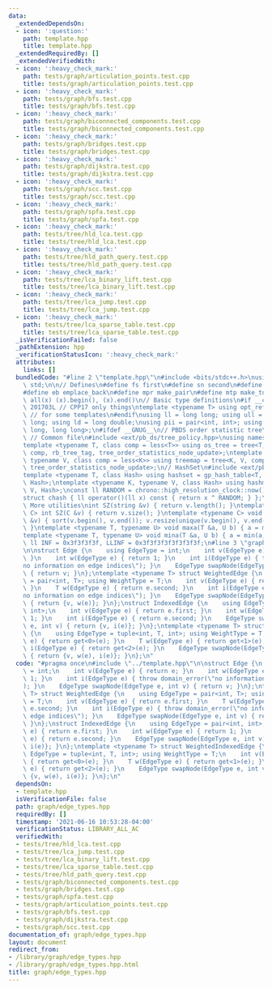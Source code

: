 ```yaml
---
data:
  _extendedDependsOn:
  - icon: ':question:'
    path: template.hpp
    title: template.hpp
  _extendedRequiredBy: []
  _extendedVerifiedWith:
  - icon: ':heavy_check_mark:'
    path: tests/graph/articulation_points.test.cpp
    title: tests/graph/articulation_points.test.cpp
  - icon: ':heavy_check_mark:'
    path: tests/graph/bfs.test.cpp
    title: tests/graph/bfs.test.cpp
  - icon: ':heavy_check_mark:'
    path: tests/graph/biconnected_components.test.cpp
    title: tests/graph/biconnected_components.test.cpp
  - icon: ':heavy_check_mark:'
    path: tests/graph/bridges.test.cpp
    title: tests/graph/bridges.test.cpp
  - icon: ':heavy_check_mark:'
    path: tests/graph/dijkstra.test.cpp
    title: tests/graph/dijkstra.test.cpp
  - icon: ':heavy_check_mark:'
    path: tests/graph/scc.test.cpp
    title: tests/graph/scc.test.cpp
  - icon: ':heavy_check_mark:'
    path: tests/graph/spfa.test.cpp
    title: tests/graph/spfa.test.cpp
  - icon: ':heavy_check_mark:'
    path: tests/tree/hld_lca.test.cpp
    title: tests/tree/hld_lca.test.cpp
  - icon: ':heavy_check_mark:'
    path: tests/tree/hld_path_query.test.cpp
    title: tests/tree/hld_path_query.test.cpp
  - icon: ':heavy_check_mark:'
    path: tests/tree/lca_binary_lift.test.cpp
    title: tests/tree/lca_binary_lift.test.cpp
  - icon: ':heavy_check_mark:'
    path: tests/tree/lca_jump.test.cpp
    title: tests/tree/lca_jump.test.cpp
  - icon: ':heavy_check_mark:'
    path: tests/tree/lca_sparse_table.test.cpp
    title: tests/tree/lca_sparse_table.test.cpp
  _isVerificationFailed: false
  _pathExtension: hpp
  _verificationStatusIcon: ':heavy_check_mark:'
  attributes:
    links: []
  bundledCode: "#line 2 \"template.hpp\"\n#include <bits/stdc++.h>\nusing namespace\
    \ std;\n\n// Defines\n#define fs first\n#define sn second\n#define pb push_back\n\
    #define eb emplace_back\n#define mpr make_pair\n#define mtp make_tuple\n#define\
    \ all(x) (x).begin(), (x).end()\n// Basic type definitions\n#if __cplusplus ==\
    \ 201703L // CPP17 only things\ntemplate <typename T> using opt_ref = optional<reference_wrapper<T>>;\
    \ // for some templates\n#endif\nusing ll = long long; using ull = unsigned long\
    \ long; using ld = long double;\nusing pii = pair<int, int>; using pll = pair<long\
    \ long, long long>;\n#ifdef __GNUG__\n// PBDS order statistic tree\n#include <ext/pb_ds/assoc_container.hpp>\
    \ // Common file\n#include <ext/pb_ds/tree_policy.hpp>\nusing namespace __gnu_pbds;\n\
    template <typename T, class comp = less<T>> using os_tree = tree<T, null_type,\
    \ comp, rb_tree_tag, tree_order_statistics_node_update>;\ntemplate <typename K,\
    \ typename V, class comp = less<K>> using treemap = tree<K, V, comp, rb_tree_tag,\
    \ tree_order_statistics_node_update>;\n// HashSet\n#include <ext/pb_ds/assoc_container.hpp>\n\
    template <typename T, class Hash> using hashset = gp_hash_table<T, null_type,\
    \ Hash>;\ntemplate <typename K, typename V, class Hash> using hashmap = gp_hash_table<K,\
    \ V, Hash>;\nconst ll RANDOM = chrono::high_resolution_clock::now().time_since_epoch().count();\n\
    struct chash { ll operator()(ll x) const { return x ^ RANDOM; } };\n#endif\n//\
    \ More utilities\nint SZ(string &v) { return v.length(); }\ntemplate <typename\
    \ C> int SZ(C &v) { return v.size(); }\ntemplate <typename C> void UNIQUE(vector<C>\
    \ &v) { sort(v.begin(), v.end()); v.resize(unique(v.begin(), v.end()) - v.begin());\
    \ }\ntemplate <typename T, typename U> void maxa(T &a, U b) { a = max(a, b); }\n\
    template <typename T, typename U> void mina(T &a, U b) { a = min(a, b); }\nconst\
    \ ll INF = 0x3f3f3f3f, LLINF = 0x3f3f3f3f3f3f3f3f;\n#line 3 \"graph/edge_types.hpp\"\
    \n\nstruct Edge {\n    using EdgeType = int;\n    int v(EdgeType e) { return e;\
    \ }\n    int w(EdgeType e) { return 1; }\n    int i(EdgeType e) { throw domain_error(\"\
    no information on edge indices\"); }\n    EdgeType swapNode(EdgeType e, int v)\
    \ { return v; }\n};\ntemplate <typename T> struct WeightedEdge {\n    using EdgeType\
    \ = pair<int, T>; using WeightType = T;\n    int v(EdgeType e) { return e.first;\
    \ }\n    T w(EdgeType e) { return e.second; }\n    int i(EdgeType e) { throw domain_error(\"\
    no information on edge indices\"); }\n    EdgeType swapNode(EdgeType e, int v)\
    \ { return {v, w(e)}; }\n};\nstruct IndexedEdge {\n    using EdgeType = pair<int,\
    \ int>;\n    int v(EdgeType e) { return e.first; }\n    int w(EdgeType e) { return\
    \ 1; }\n    int i(EdgeType e) { return e.second; }\n    EdgeType swapNode(EdgeType\
    \ e, int v) { return {v, i(e)}; }\n};\ntemplate <typename T> struct WeightedIndexedEdge\
    \ {\n    using EdgeType = tuple<int, T, int>; using WeightType = T;\n    int v(EdgeType\
    \ e) { return get<0>(e); }\n    T w(EdgeType e) { return get<1>(e); }\n    int\
    \ i(EdgeType e) { return get<2>(e); }\n    EdgeType swapNode(EdgeType e, int v)\
    \ { return {v, w(e), i(e)}; }\n};\n"
  code: "#pragma once\n#include \"../template.hpp\"\n\nstruct Edge {\n    using EdgeType\
    \ = int;\n    int v(EdgeType e) { return e; }\n    int w(EdgeType e) { return\
    \ 1; }\n    int i(EdgeType e) { throw domain_error(\"no information on edge indices\"\
    ); }\n    EdgeType swapNode(EdgeType e, int v) { return v; }\n};\ntemplate <typename\
    \ T> struct WeightedEdge {\n    using EdgeType = pair<int, T>; using WeightType\
    \ = T;\n    int v(EdgeType e) { return e.first; }\n    T w(EdgeType e) { return\
    \ e.second; }\n    int i(EdgeType e) { throw domain_error(\"no information on\
    \ edge indices\"); }\n    EdgeType swapNode(EdgeType e, int v) { return {v, w(e)};\
    \ }\n};\nstruct IndexedEdge {\n    using EdgeType = pair<int, int>;\n    int v(EdgeType\
    \ e) { return e.first; }\n    int w(EdgeType e) { return 1; }\n    int i(EdgeType\
    \ e) { return e.second; }\n    EdgeType swapNode(EdgeType e, int v) { return {v,\
    \ i(e)}; }\n};\ntemplate <typename T> struct WeightedIndexedEdge {\n    using\
    \ EdgeType = tuple<int, T, int>; using WeightType = T;\n    int v(EdgeType e)\
    \ { return get<0>(e); }\n    T w(EdgeType e) { return get<1>(e); }\n    int i(EdgeType\
    \ e) { return get<2>(e); }\n    EdgeType swapNode(EdgeType e, int v) { return\
    \ {v, w(e), i(e)}; }\n};\n"
  dependsOn:
  - template.hpp
  isVerificationFile: false
  path: graph/edge_types.hpp
  requiredBy: []
  timestamp: '2021-06-16 10:53:28-04:00'
  verificationStatus: LIBRARY_ALL_AC
  verifiedWith:
  - tests/tree/hld_lca.test.cpp
  - tests/tree/lca_jump.test.cpp
  - tests/tree/lca_binary_lift.test.cpp
  - tests/tree/lca_sparse_table.test.cpp
  - tests/tree/hld_path_query.test.cpp
  - tests/graph/biconnected_components.test.cpp
  - tests/graph/bridges.test.cpp
  - tests/graph/spfa.test.cpp
  - tests/graph/articulation_points.test.cpp
  - tests/graph/bfs.test.cpp
  - tests/graph/dijkstra.test.cpp
  - tests/graph/scc.test.cpp
documentation_of: graph/edge_types.hpp
layout: document
redirect_from:
- /library/graph/edge_types.hpp
- /library/graph/edge_types.hpp.html
title: graph/edge_types.hpp
---
```

